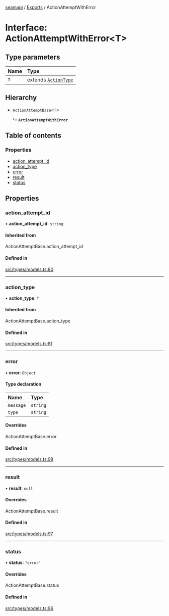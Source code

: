 [seamapi](../README.md) / [Exports](../modules.md) / ActionAttemptWithError

# Interface: ActionAttemptWithError<T\>

## Type parameters

| Name | Type |
| :------ | :------ |
| `T` | extends [`ActionType`](../modules.md#actiontype) |

## Hierarchy

- `ActionAttemptBase`<`T`\>

  ↳ **`ActionAttemptWithError`**

## Table of contents

### Properties

- [action\_attempt\_id](ActionAttemptWithError.md#action_attempt_id)
- [action\_type](ActionAttemptWithError.md#action_type)
- [error](ActionAttemptWithError.md#error)
- [result](ActionAttemptWithError.md#result)
- [status](ActionAttemptWithError.md#status)

## Properties

### action\_attempt\_id

• **action\_attempt\_id**: `string`

#### Inherited from

ActionAttemptBase.action\_attempt\_id

#### Defined in

[src/types/models.ts:80](https://github.com/seamapi/javascript/blob/main/src/types/models.ts#L80)

___

### action\_type

• **action\_type**: `T`

#### Inherited from

ActionAttemptBase.action\_type

#### Defined in

[src/types/models.ts:81](https://github.com/seamapi/javascript/blob/main/src/types/models.ts#L81)

___

### error

• **error**: `Object`

#### Type declaration

| Name | Type |
| :------ | :------ |
| `message` | `string` |
| `type` | `string` |

#### Overrides

ActionAttemptBase.error

#### Defined in

[src/types/models.ts:98](https://github.com/seamapi/javascript/blob/main/src/types/models.ts#L98)

___

### result

• **result**: ``null``

#### Overrides

ActionAttemptBase.result

#### Defined in

[src/types/models.ts:97](https://github.com/seamapi/javascript/blob/main/src/types/models.ts#L97)

___

### status

• **status**: ``"error"``

#### Overrides

ActionAttemptBase.status

#### Defined in

[src/types/models.ts:96](https://github.com/seamapi/javascript/blob/main/src/types/models.ts#L96)

